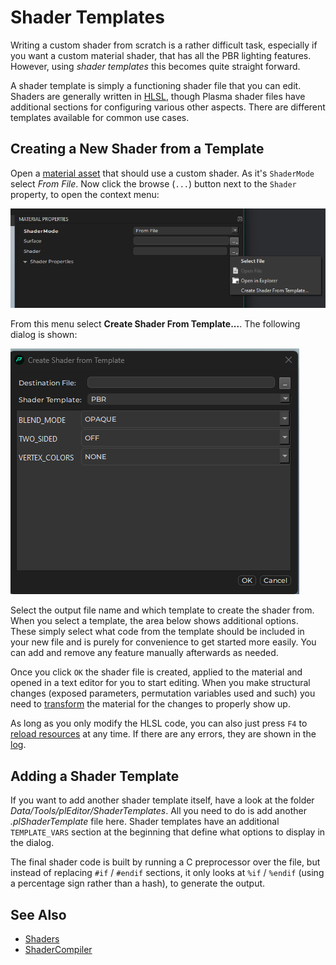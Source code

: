 # Shader Templates

Writing a custom shader from scratch is a rather difficult task, especially if you want a custom material shader, that has all the PBR lighting features. However, using *shader templates* this becomes quite straight forward.

A shader template is simply a functioning shader file that you can edit. Shaders are generally written in [HLSL](https://docs.microsoft.com/windows/win32/direct3dhlsl/dx-graphics-hlsl), though Plasma shader files have additional sections for configuring various other aspects. There are different templates available for common use cases.

## Creating a New Shader from a Template

Open a [material asset](../../materials/materials-overview.md) that should use a custom shader. As it's `ShaderMode` select *From File*. Now click the browse (`...`) button next to the `Shader` property, to open the context menu:

![Menu to create a shader template](media/create-shader-template.png)

From this menu select **Create Shader From Template...**. The following dialog is shown:

![Shader template editor](media/shader-template-dlg.png)

Select the output file name and which template to create the shader from. When you select a template, the area below shows additional options. These simply select what code from the template should be included in your new file and is purely for convenience to get started more easily. You can add and remove any feature manually afterwards as needed.

Once you click `OK` the shader file is created, applied to the material and opened in a text editor for you to start editing. When you make structural changes (exposed parameters, permutation variables used and such) you need to [transform](../../assets/assets-overview.md#asset-transform) the material for the changes to properly show up.

As long as you only modify the HLSL code, you can also just press `F4` to [reload resources](../../runtime/application/common-application-features.md#reload-resources) at any time. If there are any errors, they are shown in the [log](../../debugging/logging.md).

## Adding a Shader Template

If you want to add another shader template itself, have a look at the folder *Data/Tools/plEditor/ShaderTemplates*. All you need to do is add another *.plShaderTemplate* file here. Shader templates have an additional `TEMPLATE_VARS` section at the beginning that define what options to display in the dialog.

The final shader code is built by running a C preprocessor over the file, but instead of replacing `#if` / `#endif` sections, it only looks at `%if` / `%endif` (using a percentage sign rather than a hash), to generate the output.

## See Also

* [Shaders](Shaders.md)
* [ShaderCompiler](../../tools/shadercompiler.md)
